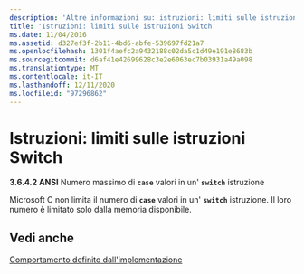 ```yaml
---
description: 'Altre informazioni su: istruzioni: limiti sulle istruzioni switch'
title: 'Istruzioni: limiti sulle istruzioni Switch'
ms.date: 11/04/2016
ms.assetid: d327ef3f-2b11-4bd6-abfe-539697fd21a7
ms.openlocfilehash: 1301f4aefc2a9432188c02da5c1d49e191e8683b
ms.sourcegitcommit: d6af41e42699628c3e2e6063ec7b03931a49a098
ms.translationtype: MT
ms.contentlocale: it-IT
ms.lasthandoff: 12/11/2020
ms.locfileid: "97296862"
---
```

# <a name="statements-limits-on-switch-statements"></a>Istruzioni: limiti sulle istruzioni Switch

**3.6.4.2 ANSI** Numero massimo di **`case`** valori in un' **`switch`** istruzione

Microsoft C non limita il numero di **`case`** valori in un' **`switch`** istruzione. Il loro numero è limitato solo dalla memoria disponibile.

## <a name="see-also"></a>Vedi anche

[Comportamento definito dall'implementazione](../c-language/implementation-defined-behavior.md)
